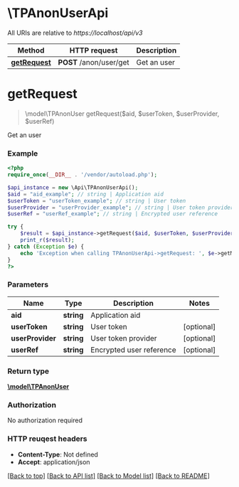 # \TPAnonUserApi

All URIs are relative to *https://localhost/api/v3*

Method | HTTP request | Description
------------- | ------------- | -------------
[**getRequest**](TPAnonUserApi.md#getRequest) | **POST** /anon/user/get | Get an user


# **getRequest**
> \model\TPAnonUser getRequest($aid, $userToken, $userProvider, $userRef)

Get an user



### Example 
```php
<?php
require_once(__DIR__ . '/vendor/autoload.php');

$api_instance = new \Api\TPAnonUserApi();
$aid = "aid_example"; // string | Application aid
$userToken = "userToken_example"; // string | User token
$userProvider = "userProvider_example"; // string | User token provider
$userRef = "userRef_example"; // string | Encrypted user reference

try { 
    $result = $api_instance->getRequest($aid, $userToken, $userProvider, $userRef);
    print_r($result);
} catch (Exception $e) {
    echo 'Exception when calling TPAnonUserApi->getRequest: ', $e->getMessage(), "\n";
}
?>
```

### Parameters

Name | Type | Description  | Notes
------------- | ------------- | ------------- | -------------
 **aid** | **string**| Application aid | 
 **userToken** | **string**| User token | [optional] 
 **userProvider** | **string**| User token provider | [optional] 
 **userRef** | **string**| Encrypted user reference | [optional] 

### Return type

[**\model\TPAnonUser**](TPAnonUser.md)

### Authorization

No authorization required

### HTTP reuqest headers

 - **Content-Type**: Not defined
 - **Accept**: application/json

[[Back to top]](#) [[Back to API list]](../README.md#documentation-for-api-endpoints) [[Back to Model list]](../README.md#documentation-for-models) [[Back to README]](../README.md)

